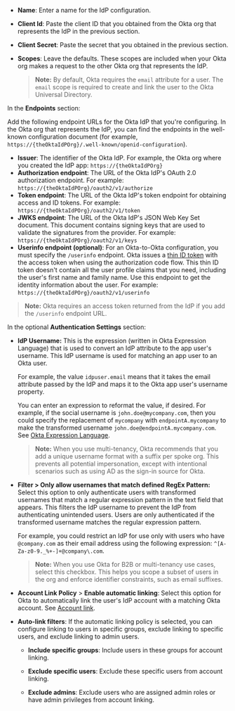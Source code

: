 * **Name**: Enter a name for the IdP configuration.
* **Client Id**: Paste the client ID that you obtained from the Okta org that represents the IdP in the previous section.
* **Client Secret**: Paste the secret that you obtained in the previous section.
* **Scopes**: Leave the defaults. These scopes are included when your Okta org makes a request to the other Okta org that represents the IdP.

    > **Note:** By default, Okta requires the `email` attribute for a user. The `email` scope is required to create and link the user to the Okta Universal Directory.

In the **Endpoints** section:

Add the following endpoint URLs for the Okta IdP that you're configuring. In the Okta org that represents the IdP, you can find the endpoints in the well-known configuration document (for example, `https://{theOktaIdPOrg}/.well-known/openid-configuration`).

* **Issuer**: The identifier of the Okta IdP. For example, the Okta org where you created the IdP app: `https://{theOktaIdPOrg}`
* **Authorization endpoint**: The URL of the Okta IdP's OAuth 2.0 authorization endpoint. For example: `https://{theOktaIdPOrg}/oauth2/v1/authorize`
* **Token endpoint**: The URL of the Okta IdP's token endpoint for obtaining access and ID tokens. For example: `https://{theOktaIdPOrg}/oauth2/v1/token`
* **JWKS endpoint**: The URL of the Okta IdP's JSON Web Key Set document. This document contains signing keys that are used to validate the signatures from the provider. For example: `https://{theOktaIdPOrg}/oauth2/v1/keys`
* **Userinfo endpoint (optional)**: For an Okta-to-Okta configuration, you must specify the `/userinfo` endpoint. Okta issues a [thin ID token](/docs/concepts/api-access-management/#tokens-and-scopes) with the access token when using the authorization code flow. This thin ID token doesn't contain all the user profile claims that you need, including the user's first name and family name. Use this endpoint to get the identity information about the user. For example: `https://{theOktaIdPOrg}/oauth2/v1/userinfo`

> **Note:** Okta requires an access token returned from the IdP if you add the `/userinfo` endpoint URL.

In the optional **Authentication Settings** section:

* **IdP Username:** This is the expression (written in Okta Expression Language) that is used to convert an IdP attribute to the app user's username. This IdP username is used for matching an app user to an Okta user.

    For example, the value `idpuser.email` means that it takes the email attribute passed by the IdP and maps it to the Okta app user's username property.

    You can enter an expression to reformat the value, if desired. For example, if the social username is `john.doe@mycompany.com`, then you could specify the replacement of `mycompany` with `endpointA.mycompany` to make the transformed username `john.doe@endpointA.mycompany.com`. See [Okta Expression Language](/docs/reference/okta-expression-language/).

    > **Note:** When you use multi-tenancy, Okta recommends that you add a unique username format with a suffix per spoke org. This prevents all potential impersonation, except with intentional scenarios such as using AD as the sign-in source for Okta.

* **Filter > Only allow usernames that match defined RegEx Pattern:** Select this option to only authenticate users with transformed usernames that match a regular expression pattern in the text field that appears. This filters the IdP username to prevent the IdP from authenticating unintended users. Users are only authenticated if the transformed username matches the regular expression pattern.

    For example, you could restrict an IdP for use only with users who have `@company.com` as their email address using the following expression: `^[A-Za-z0-9._%+-]+@company\.com`.

    > **Note:** When you use Okta for B2B or multi-tenancy use cases, select this checkbox. This helps you scope a subset of users in the org and enforce identifier constraints, such as email suffixes.

* **Account Link Policy** > **Enable automatic linking**: Select this option for Okta to automatically link the user's IdP account with a matching Okta account. See [Account link](#account-link).

* **Auto-link filters**: If the automatic linking policy is selected, you can configure linking to users in specific groups, exclude linking to specific users, and exclude linking to admin users. <ApiLifecycle access="ea" />

    * **Include specific groups**: Include users in these groups for account linking.

    * **Exclude specific users**: Exclude these specific users from account linking.

    * **Exclude admins**: Exclude users who are assigned admin roles or have admin privileges from account linking.
